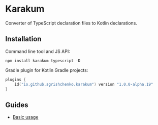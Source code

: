 # Karakum

Converter of TypeScript declaration files to Kotlin declarations.

## Installation

Command line tool and JS API:

```shell
npm install karakum typescript -D
```

Gradle plugin for Kotlin Gradle projects:

```kotlin
plugins {
    id("io.github.sgrishchenko.karakum") version "1.0.0-alpha.19"
}
```

## Guides

* [Basic usage](https://github.com/karakum-team/karakum/blob/master/docs/guides/Basic_usage.md)
